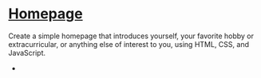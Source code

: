 # [Homepage](https://cs50.harvard.edu/x/2024/psets/8/homepage/)

Create a simple homepage that introduces yourself, your favorite hobby or extracurricular, or anything else of interest to you, using HTML, CSS, and JavaScript.

- 
